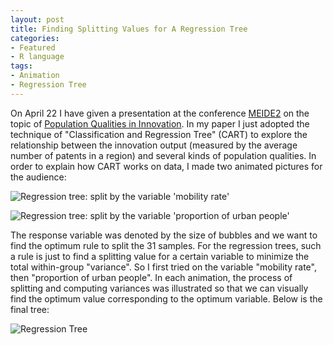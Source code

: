 ```yaml
---
layout: post
title: Finding Splitting Values for A Regression Tree
categories:
- Featured
- R language
tags:
- Animation
- Regression Tree
---
```


On April 22 I have given a presentation at the conference [MEIDE2](http://www.merit.unu.edu/MEIDE/) on the topic of [Population Qualities in Innovation](https://github.com/downloads/yihui/yihui.github.com/MEIDE-2008-Yihui-Xie.pdf). In my paper I just adopted the technique of "Classification and Regression Tree" (CART) to explore the relationship between the innovation output (measured by the average number of patents in a region) and several kinds of population qualities. In order to explain how CART works on data, I made two animated pictures for the audience:

![Regression tree: split by the variable 'mobility rate'](http://i.imgur.com/rK5S9.gif)

![Regression tree: split by the variable 'proportion of urban people'](http://i.imgur.com/BKERo.gif)

The response variable was denoted by the size of bubbles and we want to find the optimum rule to split the 31 samples. For the regression trees, such a rule is just to find a splitting value for a certain variable to minimize the total within-group "variance". So I first tried on the variable "mobility rate", then "proportion of urban people". In each animation, the process of splitting and computing variances was illustrated so that we can visually find the optimum value corresponding to the optimum variable. Below is the final tree:

![Regression Tree](http://i.imgur.com/4U9ig.png)

